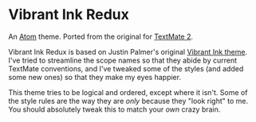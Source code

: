 # Vibrant Ink Redux

An [Atom][atom] theme. Ported from the original for [TextMate 2][textmate].

Vibrant Ink Redux is based on Justin Palmer's original [Vibrant Ink theme][original]. I've tried to streamline the scope names so that they abide by current TextMate conventions, and I've tweaked some of the styles (and added some new ones) so that they make my eyes happier.

This theme tries to be logical and ordered, except where it isn't. Some of the style rules are the way they are _only_ because they "look right" to me. You should absolutely tweak this to match your _own_ crazy brain.

[atom]: https://atom.io
[textmate]: https://github.com/textmate/textmate
[original]: http://alternateidea.com/blog/articles/2006/1/3/textmate-vibrant-ink-theme-and-prototype-bundle

